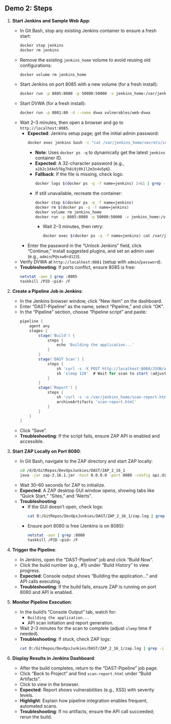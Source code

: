 ## Demo 2: Steps

1. **Start Jenkins and Sample Web App**:
   - In Git Bash, stop any existing Jenkins container to ensure a fresh start:
     ```bash
     docker stop jenkins
     docker rm jenkins
     ```
   - Remove the existing `jenkins_home` volume to avoid reusing old configurations:
     ```bash
     docker volume rm jenkins_home
     ```
   - Start Jenkins on port 8085 with a new volume (for a fresh install):
     ```bash
     docker run -p 8085:8080 -p 50000:50000 -v jenkins_home:/var/jenkins_home --name jenkins -d jenkins/jenkins:lts
     ```
   - Start DVWA (for a fresh install):
     ```bash
     docker run -p 8081:80 -d --name dvwa vulnerables/web-dvwa
     ```
   - Wait 2–3 minutes, then open a browser and go to `http://localhost:8085`.
     - **Expected**: Jenkins setup page; get the initial admin password:
       ```bash
       docker exec jenkins bash -c "cat /var/jenkins_home/secrets/initialAdminPassword"
       ```
       - **Note**: Uses `docker ps -q` to dynamically get the latest `jenkins` container ID.
       - **Expected**: A 32-character password (e.g., `a1b2c3d4e5f6g7h8i9j0k1l2m3n4o5p6`).
       - **Fallback**: If the file is missing, check logs:
         ```bash
         docker logs $(docker ps -q -f name=jenkins) 2>&1 | grep -i "password"
         ```
       - If still unavailable, recreate the container:
         ```bash
         docker stop $(docker ps -q -f name=jenkins)
         docker rm $(docker ps -q -f name=jenkins)
         docker volume rm jenkins_home
         docker run -p 8085:8080 -p 50000:50000 -v jenkins_home:/var/jenkins_home --name jenkins -d jenkins/jenkins:lts
         ```
         - Wait 2–3 minutes, then retry:
           ```bash
           docker exec $(docker ps -q -f name=jenkins) cat /var/jenkins_home/secrets/initialAdminPassword
           ```
     - Enter the password in the “Unlock Jenkins” field, click “Continue,” install suggested plugins, and set an admin user (e.g., `admin`/`P@ssw0rd123`).
   - Verify DVWA at `http://localhost:8081` (setup with `admin`/`password`).
   - **Troubleshooting**: If ports conflict, ensure 8085 is free:
     ```bash
     netstat -aon | grep :8085
     taskkill /PID <pid> /F
     ```

2. **Create a Pipeline Job in Jenkins**:
   - In the Jenkins browser window, click “New Item” on the dashboard.
   - Enter “DAST-Pipeline” as the name, select “Pipeline,” and click “OK”.
   - In the “Pipeline” section, choose “Pipeline script” and paste:
     ```groovy
     pipeline {
         agent any
         stages {
             stage('Build') {
                 steps {
                     echo 'Building the application...'
                 }
             }
             stage('DAST Scan') {
                 steps {
                     sh 'curl -s -X POST http://localhost:8080/JSON/ascan/action/scan/?url=http://localhost:8081&recurse=true&inScopeOnly=true'
                     sh 'sleep 120'  # Wait for scan to start (adjust time as needed)
                 }
             }
             stage('Report') {
                 steps {
                     sh 'curl -s -o /var/jenkins_home/scan-report.html http://localhost:8080/OTHER/core/other/htmlreport/'
                     archiveArtifacts 'scan-report.html'
                 }
             }
         }
     }
     ```
   - Click “Save”.
   - **Troubleshooting**: If the script fails, ensure ZAP API is enabled and accessible.

3. **Start ZAP Locally on Port 8080**:
   - In Git Bash, navigate to the ZAP directory and start ZAP locally:
     ```bash
     cd /d/D/GitRepos/DevOpsJunkies/DAST/ZAP_2_16_1
     java -jar zap-2.16.1.jar -host 0.0.0.0 -port 8080 -config api.disablekey=true -config api.enabled=true -config log4j.level=DEBUG
     ```
   - Wait 30–60 seconds for ZAP to initialize.
   - **Expected**: A ZAP desktop GUI window opens, showing tabs like “Quick Start,” “Sites,” and “Alerts”.
   - **Troubleshooting**:
     - If the GUI doesn’t open, check logs:
       ```bash
       cat D:/GitRepos/DevOpsJunkies/DAST/ZAP_2_16_1/zap.log | grep -i "error\|gui"
       ```
     - Ensure port 8080 is free (Jenkins is on 8085):
       ```bash
       netstat -aon | grep :8080
       taskkill /PID <pid> /F
       ```

4. **Trigger the Pipeline**:
   - In Jenkins, open the “DAST-Pipeline” job and click “Build Now”.
   - Click the build number (e.g., #1) under “Build History” to view progress.
   - **Expected**: Console output shows “Building the application...” and API calls executing.
   - **Troubleshooting**: If the build fails, ensure ZAP is running on port 8080 and API is enabled.

5. **Monitor Pipeline Execution**:
   - In the build’s “Console Output” tab, watch for:
     - `Building the application...`
     - API scan initiation and report generation.
   - Wait 2–3 minutes for the scan to complete (adjust `sleep` time if needed).
   - **Troubleshooting**: If stuck, check ZAP logs:
     ```bash
     cat D:/GitRepos/DevOpsJunkies/DAST/ZAP_2_16_1/zap.log | grep -i error
     ```

6. **Display Results in Jenkins Dashboard**:
   - After the build completes, return to the “DAST-Pipeline” job page.
   - Click “Back to Project” and find `scan-report.html` under “Build Artifacts”.
   - Click to view in the browser.
   - **Expected**: Report shows vulnerabilities (e.g., XSS) with severity levels.
   - **Highlight**: Explain how pipeline integration enables frequent, automated scans.
   - **Troubleshooting**: If no artifacts, ensure the API call succeeded; rerun the build.
